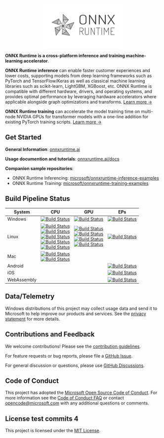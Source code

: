 <p align="center"><img width="50%" src="docs/images/ONNX_Runtime_logo_dark.png" /></p>

**ONNX Runtime is a cross-platform inference and training machine-learning accelerator**.

**ONNX Runtime inference** can enable faster customer experiences and lower costs, supporting models from deep learning frameworks such as PyTorch and TensorFlow/Keras as well as classical machine learning libraries such as scikit-learn, LightGBM, XGBoost, etc. ONNX Runtime is compatible with different hardware, drivers, and operating systems, and provides optimal performance by leveraging hardware accelerators where applicable alongside graph optimizations and transforms. [Learn more &rarr;](https://www.onnxruntime.ai/docs/#onnx-runtime-for-inferencing)

**ONNX Runtime training** can accelerate the model training time on multi-node NVIDIA GPUs for transformer models with a one-line addition for existing PyTorch training scripts. [Learn more &rarr;](https://www.onnxruntime.ai/docs/#onnx-runtime-for-training)


## Get Started

**General Information**: [onnxruntime.ai](https://onnxruntime.ai)

**Usage documention and tutorials**: [onnxruntime.ai/docs](https://onnxruntime.ai/docs)

**Companion sample repositories**:
- ONNX Runtime Inferencing: [microsoft/onnxruntime-inference-examples](https://github.com/microsoft/onnxruntime-inference-examples)
- ONNX Runtime Training: [microsoft/onnxruntime-training-examples](https://github.com/microsoft/onnxruntime-training-examples)


## Build Pipeline Status
|System|CPU|GPU|EPs|
|---|---|---|---|
|Windows|[![Build Status](https://dev.azure.com/onnxruntime/onnxruntime/_apis/build/status/Windows%20CPU%20CI%20Pipeline?label=Windows+CPU)](https://dev.azure.com/onnxruntime/onnxruntime/_build/latest?definitionId=9)|[![Build Status](https://dev.azure.com/onnxruntime/onnxruntime/_apis/build/status/Windows%20GPU%20CI%20Pipeline?label=Windows+GPU)](https://dev.azure.com/onnxruntime/onnxruntime/_build/latest?definitionId=10)|[![Build Status](https://dev.azure.com/onnxruntime/onnxruntime/_apis/build/status/Windows%20GPU%20TensorRT%20CI%20Pipeline?label=Windows+GPU+TensorRT)](https://dev.azure.com/onnxruntime/onnxruntime/_build/latest?definitionId=47)|
|Linux|[![Build Status](https://dev.azure.com/onnxruntime/onnxruntime/_apis/build/status/Linux%20CPU%20CI%20Pipeline?label=Linux+CPU)](https://dev.azure.com/onnxruntime/onnxruntime/_build/latest?definitionId=11)<br>[![Build Status](https://dev.azure.com/onnxruntime/onnxruntime/_apis/build/status/Linux%20CPU%20Minimal%20Build%20E2E%20CI%20Pipeline?label=Linux+CPU+Minimal+Build)](https://dev.azure.com/onnxruntime/onnxruntime/_build/latest?definitionId=64)<br>[![Build Status](https://dev.azure.com/onnxruntime/onnxruntime/_apis/build/status/Linux%20CPU%20x64%20NoContribops%20CI%20Pipeline?label=Linux+CPU+x64+No+Contrib+Ops)](https://dev.azure.com/onnxruntime/onnxruntime/_build/latest?definitionId=110)<br>[![Build Status](https://dev.azure.com/onnxruntime/onnxruntime/_apis/build/status/centos7_cpu?label=Linux+CentOS7)](https://dev.azure.com/onnxruntime/onnxruntime/_build/latest?definitionId=78)<br>[![Build Status](https://dev.azure.com/onnxruntime/onnxruntime/_apis/build/status/orttraining-linux-ci-pipeline?label=Linux+CPU+Training)](https://dev.azure.com/onnxruntime/onnxruntime/_build/latest?definitionId=86)|[![Build Status](https://dev.azure.com/onnxruntime/onnxruntime/_apis/build/status/Linux%20GPU%20CI%20Pipeline?label=Linux+GPU)](https://dev.azure.com/onnxruntime/onnxruntime/_build/latest?definitionId=12)<br>[![Build Status](https://dev.azure.com/onnxruntime/onnxruntime/_apis/build/status/Linux%20GPU%20TensorRT%20CI%20Pipeline?label=Linux+GPU+TensorRT)](https://dev.azure.com/onnxruntime/onnxruntime/_build/latest?definitionId=45)<br>[![Build Status](https://dev.azure.com/onnxruntime/onnxruntime/_apis/build/status/orttraining-distributed?label=Distributed+Training)](https://dev.azure.com/onnxruntime/onnxruntime/_build/latest?definitionId=140)<br>[![Build Status](https://dev.azure.com/onnxruntime/onnxruntime/_apis/build/status/orttraining-linux-gpu-ci-pipeline?label=Linux+GPU+Training)](https://dev.azure.com/onnxruntime/onnxruntime/_build/latest?definitionId=84)|[![Build Status](https://dev.azure.com/onnxruntime/onnxruntime/_apis/build/status/Linux%20OpenVINO%20CI%20Pipeline?label=Linux+OpenVINO)](https://dev.azure.com/onnxruntime/onnxruntime/_build/latest?definitionId=55)|
|Mac|[![Build Status](https://dev.azure.com/onnxruntime/onnxruntime/_apis/build/status/MacOS%20CI%20Pipeline?label=MacOS+CPU)](https://dev.azure.com/onnxruntime/onnxruntime/_build/latest?definitionId=13)<br>[![Build Status](https://dev.azure.com/onnxruntime/onnxruntime/_apis/build/status/MacOS%20NoContribops%20CI%20Pipeline?label=MacOS+NoContribops)](https://dev.azure.com/onnxruntime/onnxruntime/_build/latest?definitionId=65)|||
|Android|||[![Build Status](https://dev.azure.com/onnxruntime/onnxruntime/_apis/build/status/Android%20CI%20Pipeline?label=Android)](https://dev.azure.com/onnxruntime/onnxruntime/_build/latest?definitionId=53)|
|iOS|||[![Build Status](https://dev.azure.com/onnxruntime/onnxruntime/_apis/build/status/iOS%20CI%20Pipeline?label=iOS)](https://dev.azure.com/onnxruntime/onnxruntime/_build/latest?definitionId=134)|
|WebAssembly|||[![Build Status](https://dev.azure.com/onnxruntime/onnxruntime/_apis/build/status/Windows%20WebAssembly%20CI%20Pipeline?label=WASM)](https://dev.azure.com/onnxruntime/onnxruntime/_build/latest?definitionId=161)|


## Data/Telemetry

Windows distributions of this project may collect usage data and send it to Microsoft to help improve our products and services. See the [privacy statement](docs/Privacy.md) for more details.

## Contributions and Feedback

We welcome contributions! Please see the [contribution guidelines](CONTRIBUTING.md).

For feature requests or bug reports, please file a [GitHub Issue](https://github.com/Microsoft/onnxruntime/issues).

For general discussion or questions, please use [GitHub Discussions](https://github.com/microsoft/onnxruntime/discussions).

## Code of Conduct

This project has adopted the [Microsoft Open Source Code of Conduct](https://opensource.microsoft.com/codeofconduct/).
For more information see the [Code of Conduct FAQ](https://opensource.microsoft.com/codeofconduct/faq/)
or contact [opencode@microsoft.com](mailto:opencode@microsoft.com) with any additional questions or comments.

## License test commits 4

This project is licensed under the [MIT License](LICENSE).
